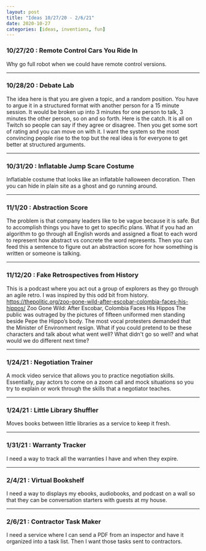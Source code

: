 ```yaml
---
layout: post
title: "Ideas 10/27/20 - 2/6/21"
date: 2020-10-27
categories: [ideas, inventions, fun]
---
```




### 10/27/20 : Remote Control Cars You Ride In
Why go full robot when we could have remote control versions.

---

### 10/28/20 : Debate Lab
The idea here is that you are given a topic, and a random position. You have to argue it in a structured format with another person for a 15 minute session. It would be broken up into 3 minutes for one person to talk, 3 minutes the other person, so on and so forth. Here is the catch. It is all on Twitch so people can say if they agree or disagree. Then you get some sort of rating and you can move on with it. I want the system so the most convincing people rise to the top but the real idea is for everyone to get better at structured arguments.

---

### 10/31/20 : Inflatable Jump Scare Costume
Inflatiable costume that looks like an inflatable halloween decoration. Then you can hide in plain site as a ghost and go running around.

---

### 11/1/20 : Abstraction Score
The problem is that company leaders like to be vague because it is safe. But to accomplish things you have to get to specific plans. What if you had an algorithm to go through all English words and assigned a float to each word to represent how abstract vs concrete the word represents. Then you can feed this a sentence to figure out an abstraction score for how something is written or someone is talking.

---

### 11/12/20 : Fake Retrospectives from History
This is a podcast where you act out a group of explorers as they go through an agile retro. I was inspired by this odd bit from history. https://thepolitic.org/zoo-gone-wild-after-escobar-colombia-faces-his-hippos/ Zoo Gone Wild: After Escobar, Colombia Faces His Hippos The public was outraged by the pictures of fifteen uniformed men standing beside Pepe the Hippo’s body. The most vocal protesters demanded that the Minister of Environment resign. What if you could pretend to be these characters and talk about what went well? What didn't go so well? and what would we do different next time?

---

### 1/24/21 : Negotiation Trainer
A mock video service that allows you to practice negotiation skills. Essentially, pay actors to come on a zoom call and mock situations so you try to explain or work through the skills that a negotiator teaches.

---

### 1/24/21 : Little Library Shuffler
Moves books between little libraries as a service to keep it fresh.

---

### 1/31/21 : Warranty Tracker
I need a way to track all the warranties I have and when they expire.

---

### 2/4/21 : Virtual Bookshelf
I need a way to displays my ebooks, audiobooks, and podcast on a wall so that they can be conversation starters with guests at my house.

---

### 2/6/21 : Contractor Task Maker
I need a service where I can send a PDF from an inspector and have it organized into a task list. Then I want those tasks sent to contractors.
